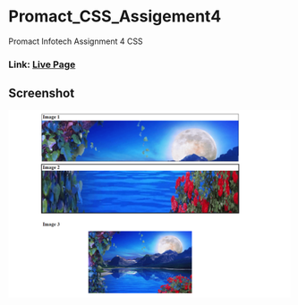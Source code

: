 # Promact_CSS_Assigement4
Promact Infotech Assignment 4 CSS

###  Link: [Live Page](https://jayminvalaki.me/Promact_CSS_Assigement4/)

## Screenshot

<img src="./Screenshot/Screenshot_CSS_Assigment4.png">
</hr>  
